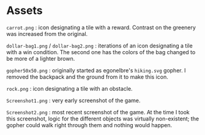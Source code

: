 # Assets

`carrot.png` : icon designating a tile with a reward. Contrast on the greenery was increased from the original.

`dollar-bag1.png` / `dollar-bag2.png` : iterations of an icon designating a tile with a win condition. The second one has the colors of the bag changed to be more of a lighter brown.

`gopher50x50.png` : originally started as egonelbre's `hiking.svg` gopher. I removed the backpack and the ground from it to make this icon.

`rock.png` : icon designating a tile with an obstacle.

`Screenshot1.png` : very early screenshot of the game.

`Screenshot2.png` : most recent screenshot of the game. At the time I took this screenshot, logic for the different objects was virtually non-existent; the gopher could walk right through them and nothing would happen.
